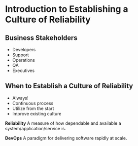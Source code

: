 # Introduction to Establishing a Culture of Reliability

## Business Stakeholders

* Developers
* Support
* Operations
* QA
* Executives

## When to Establish a Culture of Reliability

* Always!
* Continuous process
* Utilize from the start
* Improve existing culture

**Reliability** A measure of how dependable and available a system/application/service is.

**DevOps** A paradigm for delivering software rapidly at scale.
